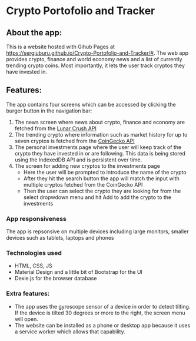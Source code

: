 # Crypto Portofolio and Tracker



## About the app:
This is a website hosted with Gihub Pages at https://sergiuburu.github.io/Crypto-Portofolio-and-Tracker/#.
The web app provides crypto, finance and world economy news and a list of currently trending crypto coins. Most importantly, it lets the user track cryptos they have invested in.

## Features:
The app contains four screens which can be accessed by clicking the burger button in the navigation bar:
1. The news screen where news about crypto, finance and economy are fetched from the [Lunar Crush API](https://lunarcrush.com/developers/docs#feeds)
2. The trending crypto where information such as market history for up to seven cryptos is fetched from the [CoinGecko API](https://www.coingecko.com/en/api#explore-api)
3. The personal investments page where the user will keep track of the crypto they have invested in or are following. This data is being stored using the IndexedDB API and is persistent over time.
4. The screen for adding new cryptos to the investments page
    - Here the user will be prompted to introduce the name of the crypto
    - After they hit the search button the app will match the input with multiple cryptos fetched from the CoinGecko API
    - Then the user can select the crypto they are looking for from the select dropwdown menu and hit Add to add the crypto to the investments

### App responsiveness
The app is repsonsive on multiple devices including large monitors, smaller devices such as tablets, laptops and phones

### Technologies used
- HTML, CSS, JS
- Material Design and a little bit of Bootstrap for the UI
- Dexie.js for the browser database

### Extra features:
- The app uses the gyroscope sensor of a device in order to detect tilting. If the device is tilted 30 degrees or more to the right, the screen menu will open.
- The website can be installed as a phone or desktop app because it uses a service worker which allows that capability.
